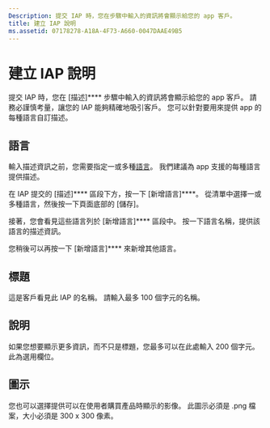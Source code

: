 ```yaml
---
Description: 提交 IAP 時，您在步驟中輸入的資訊將會顯示給您的 app 客戶。
title: 建立 IAP 說明
ms.assetid: 07178278-A18A-4F73-A660-0047DAAE49B5
---
```


# 建立 IAP 說明


提交 IAP 時，您在 [描述]**** 步驟中輸入的資訊將會顯示給您的 app 客戶。 請務必謹慎考量，讓您的 IAP 能夠精確地吸引客戶。 您可以針對要用來提供 app 的每種語言自訂描述。

## 語言


輸入描述資訊之前，您需要指定一或多種[語言](supported-languages.md)。 我們建議為 app 支援的每種語言提供描述。

在 IAP 提交的 [描述]**** 區段下方，按一下 [新增語言]****。 從清單中選擇一或多種語言，然後按一下頁面底部的 [儲存]。

接著，您會看見這些語言列於 [新增語言]**** 區段中。 按一下語言名稱，提供該語言的描述資訊。

您稍後可以再按一下 [新增語言]**** 來新增其他語言。

## 標題


這是客戶看見此 IAP 的名稱。 請輸入最多 100 個字元的名稱。

## 說明


如果您想要顯示更多資訊，而不只是標題，您最多可以在此處輸入 200 個字元。 此為選用欄位。

## 圖示


您也可以選擇提供可以在使用者購買產品時顯示的影像。 此圖示必須是 .png 檔案，大小必須是 300 x 300 像素。

 

 






<!--HONumber=Mar16_HO1-->


